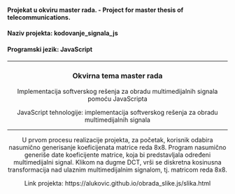 #### Projekat u okviru master rada. -  Project for master thesis of telecommunications. 
#### Naziv projekta: kodovanje_signala_js
#### Programski jezik: JavaScript
---
### <p align="center"> Okvirna tema master rada  </p>
 <p align="center"> Implementacija softverskog rešenja za obradu multimedijalnih signala pomoću JavaScripta </p>
 <p align="center"> JavaScript tehnologije: implementacija softverskog rešenja za obradu multimedijalnih signala </p>
 
 ---


 
 <p align="center">
U prvom procesu realizacije projekta, za početak, korisnik odabira nasumično generisanje koeficijenata matrice reda 8x8.
Program nasumično generiše date koeficijente matrice, koja bi predstavljala određeni multimedijalni signal.
Klikom na dugme DCT, vrši se diskretna kosinusna transformacija nad ulaznim multimedijalnim signalom, tj. matricom reda 8x8.  
 </p>
<p align="center"> Link projekta: https://alukovic.github.io/obrada_slike.js/slika.html </p>
